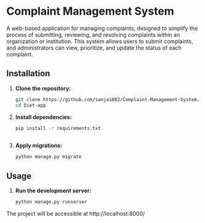 # Complaint Management System

A web-based application for managing complaints, designed to simplify the process of submitting, reviewing, and resolving complaints within an organization or institution. This system allows users to submit complaints, and administrators can view, prioritize, and update the status of each complaint.


## Installation

1. **Clone the repository:**

   ```bash
   git clone https://github.com/sanjai002/Complaint-Management-System.git
   cd Diet-app

2. **Install dependencies:**

   ```bash
   pip install -r requirements.txt
 
3. **Apply migrations:**

   ```bash
   python manage.py migrate


## Usage
1. **Run the development server:**

   ```bash
   python manage.py runserver
The project will be accessible at http://localhost:8000/
